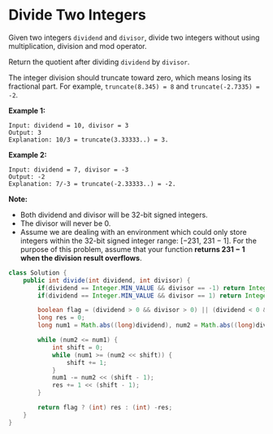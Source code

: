 # Divide Two Integers

Given two integers `dividend` and `divisor`, divide two integers without using multiplication, division and mod operator.

Return the quotient after dividing `dividend` by `divisor`.

The integer division should truncate toward zero, which means losing its fractional part. For example, `truncate(8.345) = 8` and `truncate(-2.7335) = -2`.

**Example 1:**

```
Input: dividend = 10, divisor = 3
Output: 3
Explanation: 10/3 = truncate(3.33333..) = 3.
```

**Example 2:**

```
Input: dividend = 7, divisor = -3
Output: -2
Explanation: 7/-3 = truncate(-2.33333..) = -2.
```

**Note:**

- Both dividend and divisor will be 32-bit signed integers.
- The divisor will never be 0.
- Assume we are dealing with an environment which could only store integers within the 32-bit signed integer range: [−231,  231 − 1]. For the purpose of this problem, assume that your function **returns 231 − 1 when the division result overflows**.

```java
class Solution {
    public int divide(int dividend, int divisor) {
        if(dividend == Integer.MIN_VALUE && divisor == -1) return Integer.MAX_VALUE;
        if(dividend == Integer.MIN_VALUE && divisor == 1) return Integer.MIN_VALUE;

        boolean flag = (dividend > 0 && divisor > 0) || (dividend < 0 && divisor < 0);
        long res = 0;
        long num1 = Math.abs((long)dividend), num2 = Math.abs((long)divisor);

        while (num2 <= num1) {
            int shift = 0;
            while (num1 >= (num2 << shift)) {
                shift += 1;
            }
            num1 -= num2 << (shift - 1);
            res += 1 << (shift - 1);
        }

        return flag ? (int) res : (int) -res;
    }
}
```

